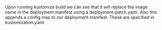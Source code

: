 Upon running kustomize build we can see that it will replace the image name in the deployment manifest using a deplpyment-patch.yaml.
Also this appends a config map to our deployment manifest. These are specified in kustomization.yaml
